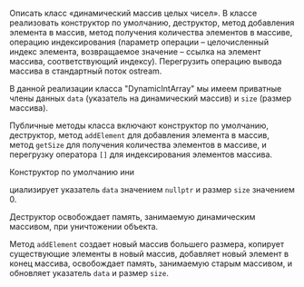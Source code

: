 Описать класс «динамический массив целых чисел». В классе реализовать 
конструктор по умолчанию, деструктор, метод добавления элемента в массив,
метод получения количества элементов в массиве, операцию индексирования 
(параметр операции – целочисленный индекс элемента, возвращаемое значение –
ссылка на элемент массива, соответствующий индексу). Перегрузить операцию
вывода массива в стандартный поток ostream.

В данной реализации класса "DynamicIntArray" мы имеем приватные члены данных `data` (указатель на динамический массив) и `size` (размер массива).

Публичные методы класса включают конструктор по умолчанию, деструктор, метод `addElement` для добавления элемента в массив, метод `getSize` для получения количества элементов в массиве, и перегрузку оператора `[]` для индексирования элементов массива.

Конструктор по умолчанию ини

циализирует указатель `data` значением `nullptr` и размер `size` значением 0.

Деструктор освобождает память, занимаемую динамическим массивом, при уничтожении объекта.

Метод `addElement` создает новый массив большего размера, копирует существующие элементы в новый массив, добавляет новый элемент в конец массива, освобождает память, занимаемую старым массивом, и обновляет указатель `data` и размер `size`.
